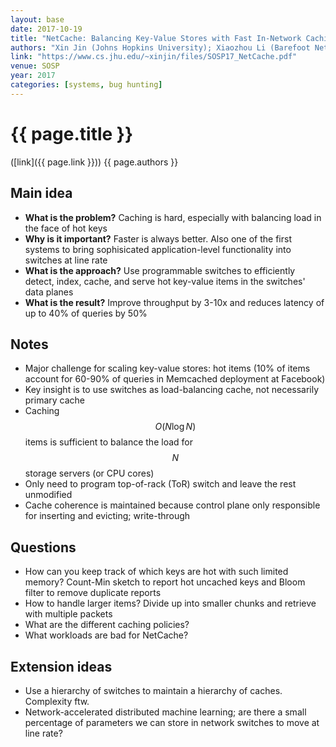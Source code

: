 ```yaml
---
layout: base
date: 2017-10-19
title: "NetCache: Balancing Key-Value Stores with Fast In-Network Caching"
authors: "Xin Jin (Johns Hopkins University); Xiaozhou Li (Barefoot Networks); Haoyu Zhang (Princeton University); Robert Soulé (Barefoot Networks and Università della Svizzera italiana); Jeongkeun Lee (Barefoot Networks); Nate Foster (Barefoot Networks and Cornell University); Changhoon Kim (Barefoot Networks); Ion Stoica (UC Berkeley)"
link: "https://www.cs.jhu.edu/~xinjin/files/SOSP17_NetCache.pdf"
venue: SOSP
year: 2017
categories: [systems, bug hunting]
---
```


# {{ page.title }}
([link]({{ page.link }})) {{ page.authors }}

## Main idea
- **What is the problem?** Caching is hard, especially with balancing load in the face of hot keys
- **Why is it important?** Faster is always better. Also one of the first systems to bring sophisicated application-level functionality into switches at line rate
- **What is the approach?** Use programmable switches to efficiently detect, index, cache, and serve hot key-value items in the switches' data planes
- **What is the result?** Improve throughput by 3-10x and reduces latency of up to 40% of queries by 50%

## Notes
- Major challenge for scaling key-value stores: hot items (10% of items account for 60-90% of queries in Memcached deployment at Facebook)
- Key insight is to use switches as load-balancing cache, not necessarily primary cache
- Caching $$O(N\log N)$$ items is sufficient to balance the load for $$N$$ storage servers (or CPU cores)
- Only need to program top-of-rack (ToR) switch and leave the rest unmodified
- Cache coherence is maintained because control plane only responsible for inserting and evicting; write-through

## Questions
- How can you keep track of which keys are hot with such limited memory? Count-Min sketch to report hot uncached keys and Bloom filter to remove duplicate reports
- How to handle larger items? Divide up into smaller chunks and retrieve with multiple packets
- What are the different caching policies?
- What workloads are bad for NetCache?

## Extension ideas
- Use a hierarchy of switches to maintain a hierarchy of caches. Complexity ftw.
- Network-accelerated distributed machine learning; are there a small percentage of parameters we can store in network switches to move at line rate?

